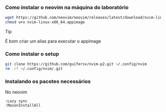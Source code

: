 ### Como instalar o neovim na máquina do laboratório
```bash
wget https://github.com/neovim/neovim/releases/latest/download/nvim-linux-x86_64.appimage
chmod u+x nvim-linux-x86_64.appimage
```
> [!TIP]
> É bom criar um alias para executar o appimage

### Como instalar o setup
```bash
git clone https://github.com/guifersv/nvim-p2.git ~/.config/nvim
rm -rf ~/.config/nvim/.git
```

### Instalando os pacotes necessários
No neovim
```nvim
:Lazy sync
:MasonInstallAll
```
